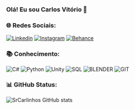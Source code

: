 ### Olá! Eu sou Carlos Vitório 👋 

### 🌐 Redes Sociais:

[![Linkedin](https://img.shields.io/badge/LinkedIn-0077B5?style=for-the-badge&logo=linkedin&logoColor=white)](https://www.linkedin.com/in/carlosvitorio/)
[![Instagram](https://img.shields.io/badge/Instagram-E4405F?style=for-the-badge&logo=instagram&logoColor=white)](https://www.instagram.com/_srcarlinhos_/)
[![Behance](https://img.shields.io/badge/Behance-0054F7?style=for-the-badge&logo=behance&logoColor=white)](https://www.behance.net/srcarlinhos2004)

### 📚 Conhecimento:

![C#](https://img.shields.io/badge/C%23-239120?style=for-the-badge&logo=c-sharp&logoColor=white)
![Python](https://img.shields.io/badge/Python-14354C?style=for-the-badge&logo=python&logoColor=white)
![Unity](https://img.shields.io/badge/Unity-100000?style=for-the-badge&logo=unity&logoColor=white)
![SQL](https://img.shields.io/badge/SQLite-07405E?style=for-the-badge&logo=sqlite&logoColor=white)
![BLENDER](https://img.shields.io/badge/blender-%23F5792A.svg?style=for-the-badge&logo=blender&logoColor=white)
![GIT](https://img.shields.io/badge/GIT-E44C30?style=for-the-badge&logo=git&logoColor=white)

### 📊 GitHub Status:

![SrCarlinhos GitHub stats](https://github-readme-stats.vercel.app/api?username=SrCarlinhos&show_icons=true&theme=radical)
